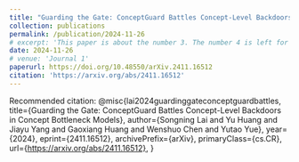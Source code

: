 ```yaml
---
title: "Guarding the Gate: ConceptGuard Battles Concept-Level Backdoors in Concept Bottleneck Models"
collection: publications
permalink: /publication/2024-11-26
# excerpt: 'This paper is about the number 3. The number 4 is left for future work.'
date: 2024-11-26
# venue: 'Journal 1'
paperurl: https://doi.org/10.48550/arXiv.2411.16512
citation: 'https://arxiv.org/abs/2411.16512'
---
```

<!-- [Download paper here](http://gaoxiang-huang.github.io/files/paper3.pdf) -->
Recommended citation: @misc{lai2024guardinggateconceptguardbattles,
      title={Guarding the Gate: ConceptGuard Battles Concept-Level Backdoors in Concept Bottleneck Models}, 
      author={Songning Lai and Yu Huang and Jiayu Yang and Gaoxiang Huang and Wenshuo Chen and Yutao Yue},
      year={2024},
      eprint={2411.16512},
      archivePrefix={arXiv},
      primaryClass={cs.CR},
      url={https://arxiv.org/abs/2411.16512}, 
}

